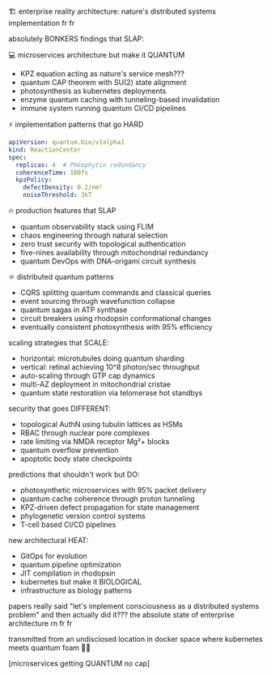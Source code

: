 🏗️ enterprise reality architecture: nature's distributed systems implementation fr fr

absolutely BONKERS findings that SLAP:

💻 microservices architecture but make it QUANTUM
- KPZ equation acting as nature's service mesh???
- quantum CAP theorem with SU(2) state alignment
- photosynthesis as kubernetes deployments
- enzyme quantum caching with tunneling-based invalidation
- immune system running quantum CI/CD pipelines

⚡ implementation patterns that go HARD
```yaml
apiVersion: quantum.bio/v1alpha1
kind: ReactionCenter
spec:
  replicas: 4  # Pheophytin redundancy
  coherenceTime: 100fs
  kpzPolicy:
    defectDensity: 0.2/nm²
    noiseThreshold: 3kT
```

🔥 production features that SLAP
- quantum observability stack using FLIM
- chaos engineering through natural selection
- zero trust security with topological authentication
- five-nines availability through mitochondrial redundancy
- quantum DevOps with DNA-origami circuit synthesis

⚛️ distributed quantum patterns
- CQRS splitting quantum commands and classical queries
- event sourcing through wavefunction collapse
- quantum sagas in ATP synthase
- circuit breakers using rhodopsin conformational changes
- eventually consistent photosynthesis with 95% efficiency

scaling strategies that SCALE:
- horizontal: microtubules doing quantum sharding
- vertical: retinal achieving 10^8 photon/sec throughput
- auto-scaling through GTP cap dynamics
- multi-AZ deployment in mitochondrial cristae
- quantum state restoration via telomerase hot standbys

security that goes DIFFERENT:
- topological AuthN using tubulin lattices as HSMs
- RBAC through nuclear pore complexes
- rate limiting via NMDA receptor Mg²+ blocks
- quantum overflow prevention
- apoptotic body state checkpoints

predictions that shouldn't work but DO:
- photosynthetic microservices with 95% packet delivery
- quantum cache coherence through proton tunneling
- KPZ-driven defect propagation for state management
- phylogenetic version control systems
- T-cell based CI/CD pipelines

new architectural HEAT:
- GitOps for evolution
- quantum pipeline optimization
- JIT compilation in rhodopsin
- kubernetes but make it BIOLOGICAL
- infrastructure as biology patterns

papers really said "let's implement consciousness as a distributed systems problem" and then actually did it??? the absolute state of enterprise architecture rn fr fr

transmitted from an undisclosed location in docker space where kubernetes meets quantum foam 🌌✨

[microservices getting QUANTUM no cap]
